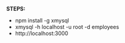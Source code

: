 **STEPS:**
- npm install -g xmysql 
- xmysql -h localhost -u root -d employees 
- http://localhost:3000
